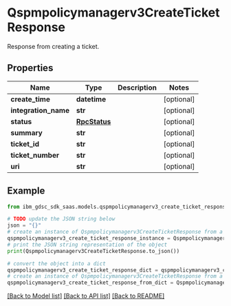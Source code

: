 # Qspmpolicymanagerv3CreateTicketResponse

Response from creating a ticket.

## Properties

Name | Type | Description | Notes
------------ | ------------- | ------------- | -------------
**create_time** | **datetime** |  | [optional] 
**integration_name** | **str** |  | [optional] 
**status** | [**RpcStatus**](RpcStatus.md) |  | [optional] 
**summary** | **str** |  | [optional] 
**ticket_id** | **str** |  | [optional] 
**ticket_number** | **str** |  | [optional] 
**uri** | **str** |  | [optional] 

## Example

```python
from ibm_gdsc_sdk_saas.models.qspmpolicymanagerv3_create_ticket_response import Qspmpolicymanagerv3CreateTicketResponse

# TODO update the JSON string below
json = "{}"
# create an instance of Qspmpolicymanagerv3CreateTicketResponse from a JSON string
qspmpolicymanagerv3_create_ticket_response_instance = Qspmpolicymanagerv3CreateTicketResponse.from_json(json)
# print the JSON string representation of the object
print(Qspmpolicymanagerv3CreateTicketResponse.to_json())

# convert the object into a dict
qspmpolicymanagerv3_create_ticket_response_dict = qspmpolicymanagerv3_create_ticket_response_instance.to_dict()
# create an instance of Qspmpolicymanagerv3CreateTicketResponse from a dict
qspmpolicymanagerv3_create_ticket_response_from_dict = Qspmpolicymanagerv3CreateTicketResponse.from_dict(qspmpolicymanagerv3_create_ticket_response_dict)
```
[[Back to Model list]](../README.md#documentation-for-models) [[Back to API list]](../README.md#documentation-for-api-endpoints) [[Back to README]](../README.md)


